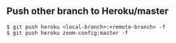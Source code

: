 ## Push other branch to Heroku/master

```
$ git push heroku <local-branch>:<remote-branch> -f
$ git push heroku zoom-config:master -f
```
